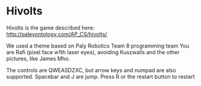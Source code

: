 Hivolts
=======

Hivolts is the game described here:
http://paleyontology.com/AP_CS/hivolts/

We used a theme based on Paly Robotics Team 8 programming team
You are Rafi (pixel face w1th laser eyes), avoiding Kuszwalls and the other pictures, like James Mho.

The controls are QWEASDZXC, but arrow keys and numpad are also supported. Spacebar and J are jump.
Press R or the restart button to restart
